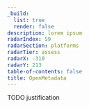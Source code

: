 ```yaml
---
_build:
  list: true
  render: false
description: lorem ipsum
radarIndex: 59
radarSection: platforms
radarTier: assess
radarX: -310
radarY: 213
table-of-contents: false
title: OpenMetadata
---
```


TODO justification
